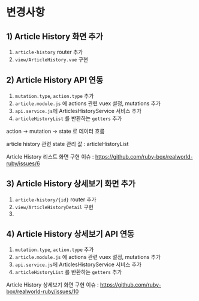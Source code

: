 # 변경사항

## 1) Article History 화면 추가
1. `article-history` router 추가
2. `view/ArticleHistory.vue` 구현


## 2) Article History API 연동
1. `mutation.type`, `action.type` 추가
2. `article.module.js` 에 actions 관련 vuex 설정, mutations 추가
3. `api.service.js`에 ArticlesHistoryService 서비스 추가
4. `articleHistoryList` 를 반환하는 `getters` 추가

action -> mutation -> state 로 데이터 흐름

article history 관련 state 관리 값 : articleHistoryList

Article History 리스트 화면 구현 이슈 : https://github.com/ruby-box/realworld-ruby/issues/6


## 3) Article History 상세보기 화면 추가
1. `article-history/{id}` router 추가
2. `view/ArticleHistoryDetail` 구현
3. 

## 4) Article History 상세보기 API 연동
1. `mutation.type`, `action.type` 추가
2. `article.module.js` 에 actions 관련 vuex 설정, mutations 추가
3. `api.service.js`에 ArticlesHistoryService 서비스 추가
4. `articleHistoryList` 를 반환하는 `getters` 추가

Article History 상세보기 화면 구현 이슈 : https://github.com/ruby-box/realworld-ruby/issues/10
